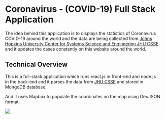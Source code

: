 # Coronavirus - (COVID-19) Full Stack Application
The idea behind this application is to displays the statistics of Coronavirus COVID-19 around the world and the data are being collected from [Johns Hopkins University Center for Systems Science and Engineering JHU CSSE](https://github.com/CSSEGISandData/COVID-19/tree/master/csse_covid_19_data) and it updates the cases constantly on this website around the world. 

## Technical Overview
This is a full-stack application which runs react.js in front-end and node.js in the back-end and it parses the data from [JHU CSSE](https://github.com/CSSEGISandData/COVID-19/tree/master/csse_covid_19_data) and stored in MongoDB database.

And it uses Mapbox to populate the coordinates on the map using GeoJSON format.

<img src="Screenshots/covid19.png"/>


